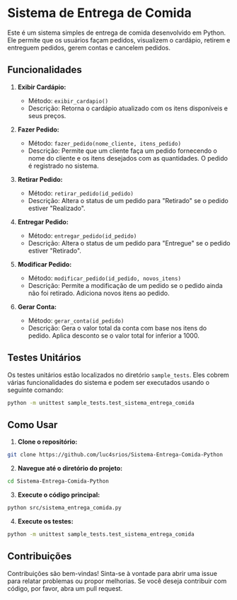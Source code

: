# Sistema de Entrega de Comida

Este é um sistema simples de entrega de comida desenvolvido em Python. Ele permite que os usuários façam pedidos, visualizem o cardápio, retirem e entreguem pedidos, gerem contas e cancelem pedidos.

## Funcionalidades

1. **Exibir Cardápio:**
   - Método: `exibir_cardapio()`
   - Descrição: Retorna o cardápio atualizado com os itens disponíveis e seus preços.

2. **Fazer Pedido:**
   - Método: `fazer_pedido(nome_cliente, itens_pedido)`
   - Descrição: Permite que um cliente faça um pedido fornecendo o nome do cliente e os itens desejados com as quantidades. O pedido é registrado no sistema.

3. **Retirar Pedido:**
   - Método: `retirar_pedido(id_pedido)`
   - Descrição: Altera o status de um pedido para "Retirado" se o pedido estiver "Realizado".

4. **Entregar Pedido:**
   - Método: `entregar_pedido(id_pedido)`
   - Descrição: Altera o status de um pedido para "Entregue" se o pedido estiver "Retirado".

5. **Modificar Pedido:**
   - Método: `modificar_pedido(id_pedido, novos_itens)`
   - Descrição: Permite a modificação de um pedido se o pedido ainda não foi retirado. Adiciona novos itens ao pedido.

6. **Gerar Conta:**
   - Método: `gerar_conta(id_pedido)`
   - Descrição: Gera o valor total da conta com base nos itens do pedido. Aplica desconto se o valor total for inferior a 1000.

## Testes Unitários

Os testes unitários estão localizados no diretório `sample_tests`. Eles cobrem várias funcionalidades do sistema e podem ser executados usando o seguinte comando:

```bash
python -m unittest sample_tests.test_sistema_entrega_comida
```

## Como Usar

1. **Clone o repositório:**
```bash
git clone https://github.com/luc4srios/Sistema-Entrega-Comida-Python
```
2. **Navegue até o diretório do projeto:**
```bash
cd Sistema-Entrega-Comida-Python
```
3. **Execute o código principal:**
```bash
python src/sistema_entrega_comida.py
```
4. **Execute os testes:**
```bash
python -m unittest sample_tests.test_sistema_entrega_comida
```

## Contribuições

Contribuições são bem-vindas! Sinta-se à vontade para abrir uma issue para relatar problemas ou propor melhorias. Se você deseja contribuir com código, por favor, abra um pull request.
